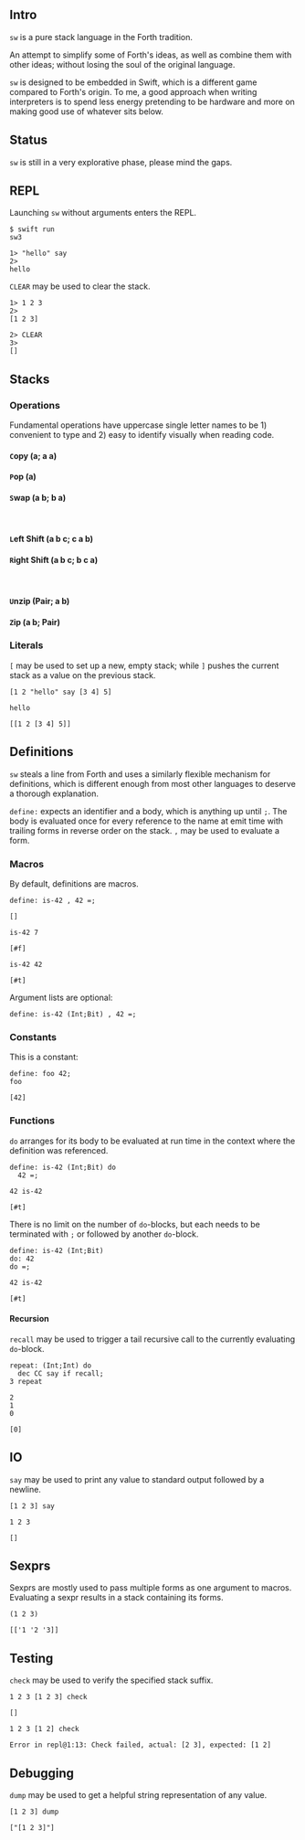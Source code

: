 ## Intro
`sw` is a pure stack language in the Forth tradition.

An attempt to simplify some of Forth's ideas, as well as combine them with other ideas; without losing the soul of the original language.

`sw` is designed to be embedded in Swift, which is a different game compared to Forth's origin. To me, a good approach when writing interpreters is to spend less energy pretending to be hardware and more on making good use of whatever sits below.

## Status
`sw` is still in a very explorative phase, please mind the gaps.

## REPL
Launching `sw` without arguments enters the REPL.

```
$ swift run
sw3

1> "hello" say
2>
hello
```

`CLEAR` may be used to clear the stack.

```
1> 1 2 3
2>
[1 2 3]

2> CLEAR
3>
[]
```

## Stacks

### Operations
Fundamental operations have uppercase single letter names to be 1) convenient to type and 2) easy to identify visually when reading code.

#### `C`opy (a; a a)
#### `P`op (a)
#### `S`wap (a b; b a)
<br/>

#### `L`eft Shift (a b c; c a b)
#### `R`ight Shift (a b c; b c a)
<br/>

#### `U`nzip (Pair; a b)
#### `Z`ip (a b; Pair)

### Literals
`[` may be used to set up a new, empty stack; while `]` pushes the current stack as a value on the previous stack.

```
[1 2 "hello" say [3 4] 5]
```
```
hello
```
`[[1 2 [3 4] 5]]`

## Definitions

`sw` steals a line from Forth and uses a similarly flexible mechanism for definitions, which is different enough from most other languages to deserve a thorough explanation.

`define:` expects an identifier and a body, which is anything up until `;`. The body is evaluated once for every reference to the name at emit time with trailing forms in reverse order on the stack. `,` may be used to evaluate a form.

### Macros

By default, definitions are macros.

```
define: is-42 , 42 =;
```
`[]`

```
is-42 7
```
`[#f]`

```
is-42 42
```
`[#t]`

Argument lists are optional:

```
define: is-42 (Int;Bit) , 42 =;
```

### Constants
This is a constant:

```
define: foo 42;
foo
```
`[42]`

### Functions
`do` arranges for its body to be evaluated at run time in the context where the definition was referenced. 

```
define: is-42 (Int;Bit) do
  42 =;
  
42 is-42
```
`[#t]`

There is no limit on the number of `do`-blocks, but each needs to be terminated with `;` or followed by another `do`-block.

```
define: is-42 (Int;Bit)
do: 42
do =;

42 is-42
```
`[#t]`

#### Recursion
`recall` may be used to trigger a tail recursive call to the currently evaluating `do`-block.

```
repeat: (Int;Int) do
  dec CC say if recall;
3 repeat
```
```
2
1
0
```
`[0]`


## IO
`say` may be used to print any value to standard output followed by a newline.

```
[1 2 3] say
```
```
1 2 3
```
`[]`

## Sexprs
Sexprs are mostly used to pass multiple forms as one argument to macros. Evaluating a sexpr results in a stack containing its forms.

```
(1 2 3)
```
`[['1 '2 '3]]`

## Testing
`check` may be used to verify the specified stack suffix.

```
1 2 3 [1 2 3] check
```
`[]`

```
1 2 3 [1 2] check
```
```
Error in repl@1:13: Check failed, actual: [2 3], expected: [1 2]
```

## Debugging
`dump` may be used to get a helpful string representation of any value.

```
[1 2 3] dump
```
`["[1 2 3]"]`